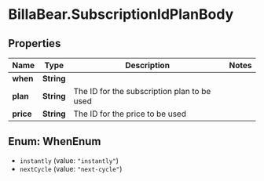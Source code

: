 # BillaBear.SubscriptionIdPlanBody

## Properties
Name | Type | Description | Notes
------------ | ------------- | ------------- | -------------
**when** | **String** |  | 
**plan** | **String** | The ID for the subscription plan to be used | 
**price** | **String** | The ID for the price to be used | 

<a name="WhenEnum"></a>
## Enum: WhenEnum

* `instantly` (value: `"instantly"`)
* `nextCycle` (value: `"next-cycle"`)

